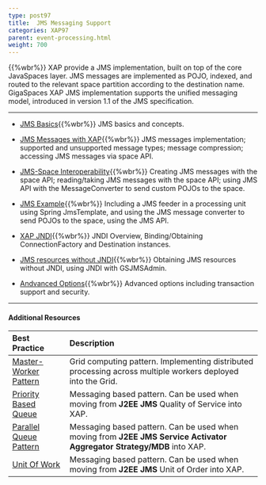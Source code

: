 ```yaml
---
type: post97
title:  JMS Messaging Support
categories: XAP97
parent: event-processing.html
weight: 700
---
```


{{%wbr%}}
XAP provide a JMS implementation, built on top of the core JavaSpaces layer. JMS messages are implemented as POJO, indexed, and routed to the relevant space partition according to the destination name. GigaSpaces XAP JMS implementation supports the unified messaging model, introduced in version 1.1 of the JMS specification.

<hr/>


- [JMS Basics](./jms-api-basic-usage.html){{%wbr%}}
JMS basics and concepts.

- [JMS Messages with XAP](./jms-messages-in-gigaspaces.html){{%wbr%}}
JMS messages implementation; supported and unsupported message types; message compression; accessing JMS messages via space API.

- [JMS-Space Interoperability](./jms-space-interoperability.html){{%wbr%}}
Creating JMS messages with the space API; reading/taking JMS messages with the space API; using JMS API with the MessageConverter to send custom POJOs to the space.

- [JMS Example](./jms-with-openspaces-example.html){{%wbr%}}
Including a JMS feeder in a processing unit using Spring JmsTemplate, and using the JMS message converter to send POJOs to the space, using the JMS API.

- [XAP JNDI](./jms-with-gigaspaces-jndi.html){{%wbr%}}
JNDI Overview, Binding/Obtaining ConnectionFactory and Destination instances.

- [JMS resources without JNDI](./jms-with-gsjmsadmin.html){{%wbr%}}
Obtaining JMS resources without JNDI, using JNDI with GSJMSAdmin.

- [Andvanced Options](./jms-advanced.html){{%wbr%}}
Advanced options including transaction support and security.

<hr/>


#### Additional Resources


| Best Practice | Description|
|:--------------|:-----------|
|[Master-Worker Pattern](/sbp/master-worker-pattern.html)| Grid computing pattern. Implementing distributed processing across multiple workers deployed into the Grid. |
|[Priority Based Queue](/sbp/priority-based-queue.html)|Messaging based pattern. Can be used when moving from **J2EE JMS** Quality of Service into XAP.|
|[Parallel Queue Pattern](/sbp/parallel-queue-pattern.html)|Messaging based pattern. Can be used when moving from **J2EE JMS Service Activator Aggregator Strategy/MDB** into XAP.|
|[Unit Of Work](/sbp/unit-of-work.html)|Messaging based pattern. Can be used when moving from **J2EE JMS** Unit of Order into XAP.|

